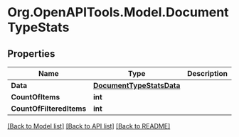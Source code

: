 
# Org.OpenAPITools.Model.DocumentTypeStats

## Properties

Name | Type | Description | Notes
------------ | ------------- | ------------- | -------------
**Data** | [**DocumentTypeStatsData**](DocumentTypeStatsData.md) |  | 
**CountOfItems** | **int** |  | 
**CountOfFilteredItems** | **int** |  | 

[[Back to Model list]](../README.md#documentation-for-models)
[[Back to API list]](../README.md#documentation-for-api-endpoints)
[[Back to README]](../README.md)

